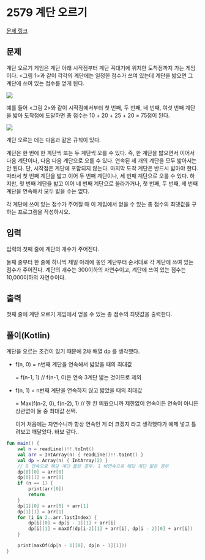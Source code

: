 # 2579 계단 오르기

[문제 링크](https://www.acmicpc.net/problem/2579)

## 문제

계단 오르기 게임은 계단 아래 시작점부터 계단 꼭대기에 위치한 도착점까지 가는 게임이다. <그림 1>과 같이 각각의 계단에는 일정한 점수가 쓰여 있는데 계단을 밟으면 그 계단에 쓰여 있는 점수를 얻게 된다.

![](https://www.acmicpc.net/upload/images/k64or2GOK1vmpEig7Ud.png)

예를 들어 <그림 2>와 같이 시작점에서부터 첫 번째, 두 번째, 네 번째, 여섯 번째 계단을 밟아 도착점에 도달하면 총 점수는 10 + 20 + 25 + 20 = 75점이 된다.

![](https://www.acmicpc.net/upload/images/f62omMF2kQYD5rDct.png)

계단 오르는 데는 다음과 같은 규칙이 있다.

계단은 한 번에 한 계단씩 또는 두 계단씩 오를 수 있다. 즉, 한 계단을 밟으면서 이어서 다음 계단이나, 다음 다음 계단으로 오를 수 있다.
연속된 세 개의 계단을 모두 밟아서는 안 된다. 단, 시작점은 계단에 포함되지 않는다.
마지막 도착 계단은 반드시 밟아야 한다.
따라서 첫 번째 계단을 밟고 이어 두 번째 계단이나, 세 번째 계단으로 오를 수 있다. 하지만, 첫 번째 계단을 밟고 이어 네 번째 계단으로 올라가거나, 첫 번째, 두 번째, 세 번째 계단을 연속해서 모두 밟을 수는 없다.

각 계단에 쓰여 있는 점수가 주어질 때 이 게임에서 얻을 수 있는 총 점수의 최댓값을 구하는 프로그램을 작성하시오.

## 입력

입력의 첫째 줄에 계단의 개수가 주어진다.

둘째 줄부터 한 줄에 하나씩 제일 아래에 놓인 계단부터 순서대로 각 계단에 쓰여 있는 점수가 주어진다. 계단의 개수는 300이하의 자연수이고, 계단에 쓰여 있는 점수는 10,000이하의 자연수이다.

## 출력

첫째 줄에 계단 오르기 게임에서 얻을 수 있는 총 점수의 최댓값을 출력한다.

## 풀이(Kotlin)

계단을 오르는 조건이 있기 때문에 2차 배열 dp 를 생각했다.


* f(n, 0) = n번째 계단을 연속해서 밟았을 때의 최대값

    = f(n-1, 1) // f(n-1, 0)은 연속 3계단 밟는 것이므로 제외

* f(n, 1) = n번째 계단을 연속하지 않고 밟았을 때의 최대값

    = Max(f(n-2, 0), f(n-2), 1) // 한 칸 띄웠으니까 제한없이 연속이든 연속이 아니든 상관없이 둘 중 최대값 선택.
    
    이거 처음에는 자연수니까 항상 연속인 게 더 크겠지 라고 생각했다가 예제 넣고 틀려보고 깨달았다. 바보 같다..

```kotlin
fun main() {
    val n = readLine()!!.toInt()
    val arr = IntArray(n) { readLine()!!.toInt() }
    val dp = Array(n) { IntArray(2) }
    // 0 연속으로 해당 계단 밟은 경우. 1 비연속으로 해당 계단 밟은 경우
    dp[0][0] = arr[0]
    dp[0][1] = arr[0]
    if (n == 1) {
        print(arr[0])
        return
    }
    dp[1][0] = arr[0] + arr[1]
    dp[1][1] = arr[1]
    for (i in 2..arr.lastIndex) {
        dp[i][0] = dp[i - 1][1] + arr[i]
        dp[i][1] = maxOf(dp[i-2][1] + arr[i], dp[i - 2][0] + arr[i])
    }

    print(maxOf(dp[n - 1][0], dp[n - 1][1]))
}
```
